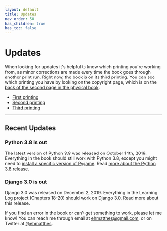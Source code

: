 ```yaml
---
layout: default
title: Updates
nav_order: 50
has_children: true
has_toc: false
---
```


# Updates

When looking for updates it's helpful to know which printing you're working from, as minor corrections are made every time the book goes through another print run. Right now, the book is on its third printing. You can see which printing you have by looking on the copyright page, which is on the [back of the second page in the physical book](../which_printing/).

- [First printing](../first_printing/)
- [Second printing](../second_printing/)
- [Third printing](../third_printing/)

---

## Recent Updates

### Python 3.8 is out

The latest version of Python 3.8 was released on October 14th, 2019. Everything in the book should still work with Python 3.8, except you might need to [install a specific version of Pygame](). Read [more about the Python 3.8 release](../python3_8/).

### Django 3.0 is out

Django 3.0 was released on December 2, 2019. Everything in the Learning Log project (Chapters 18-20) should work on Django 3.0. Read more about this release.

If you find an error in the book or can't get something to work, please let me know! You can reach me through email at ehmatthes@gmail.com, or on Twitter at [@ehmatthes](https://twitter.com/ehmatthes).